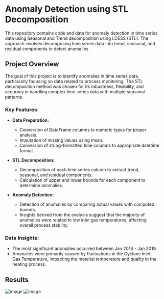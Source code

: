 # Anomaly Detection using STL Decomposition

This repository contains code and data for anomaly detection in time series data using Seasonal and Trend decomposition using LOESS (STL). The approach involves decomposing time series data into trend, seasonal, and residual components to detect anomalies.

## Project Overview

The goal of this project is to identify anomalies in time series data, particularly focusing on data related to process monitoring. The STL decomposition method was chosen for its robustness, flexibility, and accuracy in handling complex time series data with multiple seasonal patterns.

### Key Features:
- **Data Preparation:** 
  - Conversion of DataFrame columns to numeric types for proper analysis.
  - Imputation of missing values using mean.
  - Conversion of string-formatted time columns to appropriate datetime format.
  
- **STL Decomposition:**
  - Decomposition of each time series column to extract trend, seasonal, and residual components.
  - Calculation of upper and lower bounds for each component to determine anomalies.
  
- **Anomaly Detection:**
  - Detection of anomalies by comparing actual values with computed bounds.
  - Insights derived from the analysis suggest that the majority of anomalies were related to low inlet gas temperatures, affecting overall process stability.

### Data Insights:
- The most significant anomalies occurred between Jan 2018 - Jan 2019.
- Anomalies were primarily caused by fluctuations in the Cyclone Inlet Gas Temperature, impacting the material temperature and quality in the heating process.

## Results

![image](https://github.com/user-attachments/assets/258fa774-37ca-41b9-9afe-69cb5e8d4fea)
![image](https://github.com/user-attachments/assets/a53826fa-3dcc-4d20-9485-ce3819e5f4d3)



